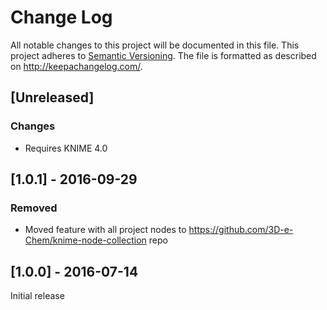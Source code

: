 # Change Log
All notable changes to this project will be documented in this file.
This project adheres to [Semantic Versioning](http://semver.org/).
The file is formatted as described on http://keepachangelog.com/.

## [Unreleased]


### Changes

 - Requires KNIME 4.0

## [1.0.1] - 2016-09-29

### Removed

- Moved feature with all project nodes to https://github.com/3D-e-Chem/knime-node-collection repo

## [1.0.0] - 2016-07-14

Initial release
